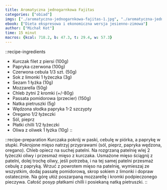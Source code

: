 ```yaml
---
title: Aromatyczna jednogarnkowa Fajitas
categories: ["obiad"]
imgs: ["./aromatyczna-jednogarnkowa-fajitas-1.jpg", "./aromatyczna-jednogarnkowa-fajitas-2.jpg"]
ebook: ["Dieta ekspresowa i ekonomiczna wersja jesienno-zimowa"]
author: ["Michał Kot"]
time: 15 minut
macros: {kcal: 718.2, b: 47.3, t: 29.4, w: 57.3}
---
```


::recipe-ingredients
- Kurczak filet z piersi (100g)
- Papryka czerwona (100g)
- Czerwona cebula 1/3 szt. (50g)
- Sok z limonki 1 łyżeczka (3g)
- Sezam 1 łyżka (10g)
- Mozzarella (50g)
- Chleb żytni 2 kromki (+/-80g)
- Passata pomidorowa (przecier) (150g)
- Natka pietruszki (5g)
- Wędzona słodka papryka 1-2 szczypty
- Oregano 1/2 łyżeczki
- Sól, pieprz
- Płatki chilli 1/2 łyżeczki
- Oliwa z oliwek 1 łyżka (10g)
::

::recipe-preparation
Kurczaka pokrój w paski, cebulę w piórka, a paprykę w słupki. Pokrojone mięso natrzyj przyprawami (sól, pieprz, papryka wędzona, oregano). Chleb opiecz na suchej patelni. Na rozgrzaną patelnię wlej 2 łyżeczki oliwy i przesmaż mięso z kurczaka. Usmażone mięso ściągnij z patelni, dolej trochę oliwy, jeśli potrzeba, i na tej samej patelni przesmaż cebulę z papryką. Wrzuć z powrotem mięso na patelnię, wymieszaj ze wszystkim, dodaj passatę pomidorową, skrop sokiem z limonki i dopraw ostatecznie. Na górę ułóż poszarpaną mozzarellę i kromki podpieczonego pieczywa. Całość posyp płatkami chilli i posiekaną natką pietruszki.
::